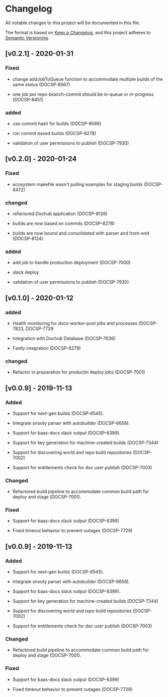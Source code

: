 # Changelog

All notable changes to this project will be documented in this file.

The format is based on [Keep a Changelog](https://keepachangelog.com/en/1.0.0/),
and this project adheres to [Semantic Versioning](https://semver.org/spec/v2.0.0.html).

## [v0.2.1] - 2020-01-31

### Fixed

- change addJobToQueue function to accommodate multiple builds of the same status (DOCSP-8567)

- one job per repo-branch-commit should be in-queue or in-progress (DOCSP-8451)

### added

- use commit hash for builds (DOCSP-8566)

- run commit based builds (DOCSP-8278)

- validation of user permissions to publish (DOCSP-7930)

## [v0.2.0] - 2020-01-24

### Fixed

- ecosystem makefile wasn't pulling examples for staging builds (DOCSP-8472)

### changed

- refactored Dochub application (DOCSP-8126)

- builds are now based on commits (DOCSP-8278)

- builds are now bound and consolidated with parser and front-end (DOCSP-8124)

### added

- add job to handle production deployment (DOCSP-7000)

- slack deploy

- validation of user permissions to publish (DOCSP-7930)

## [v0.1.0] - 2020-01-12

### added

- Health monitoring for docs-worker-pool jobs and processes (DOCSP-7823, DOCSP-7729

- Integration with Dochub Database (DOCSP-7636)

- Fastly integration (DOCSP-8279)

### changed

- Refactor in preparation for productin deploy jobs (DOCSP-7001)


## [v0.0.9] - 2019-11-13

### Added

- Support for next-gen builds (DOCSP-6545).

- Integrate snooty parser with autobuilder (DOCSP-6658).

- Support for baas-docs slack output (DOCSP-6399).

- Support for key generation for machine-created builds (DOCSP-7344)

- Support for discovering world and repo build repositories (DOCSP-7002)

- Support for entitlements check for doc user publish (DOCSP-7003)

### Changed

- Refactored build pipeline to accommodate common build path for deploy and stage (DOCSP-7001).

### Fixed

- Support for baas-docs slack output (DOCSP-6399)

- Fixed timeout behavior to prevent outages (DOCSP-7729)


## [v0.0.9] - 2019-11-13

### Added

- Support for next-gen builds (DOCSP-6545).

- Integrate snooty parser with autobuilder (DOCSP-6658).

- Support for baas-docs slack output (DOCSP-6399).

- Support for key generation for machine-created builds (DOCSP-7344)

- Support for discovering world and repo build repositories (DOCSP-7002)

- Support for entitlements check for doc user publish (DOCSP-7003)

### Changed

- Refactored build pipeline to accommodate common build path for deploy and stage (DOCSP-7001).

### Fixed

- Support for baas-docs slack output (DOCSP-6399)

- Fixed timeout behavior to prevent outages (DOCSP-7729)
